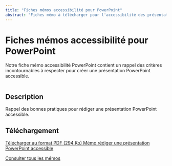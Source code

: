 ```yaml
---
title: "Fiches mémos accessibilité pour PowerPoint"
abstract: "Fiches mémo à télécharger pour l'accessibilité des présentations PowerPoint"
---
```


# Fiches mémos accessibilité pour PowerPoint

Notre fiche mémo accessibilité PowerPoint contient un rappel des critères incontournables à respecter pour créer une présentation PowerPoint accessible.

<div class="row">
  <div class="col-6">
    <p class="border-end">
      <img src="../../../articles/images/memos/memo-powerpoint.png" alt="">
    </p>
  </div>
  <div class="col-xl-6">  
    <h2 id="desc-word">Description</h2>
    <p>Rappel des bonnes pratiques pour rédiger une présentation PowerPoint accessible.</p>
    <h2 id="tele-word">Téléchargement</h2>
    <p>      
      <a href="../../../res/memos/pwp/Memo-PowerPoint-Orange.pdf" class="btn btn-secondary">
        Télécharger au format PDF (294 Ko)
        <span class="visually-hidden">Mémo rédiger une présentation PowerPoint accessible</span>
      </a>
    </p>
  </div>
</div>

[Consulter tous les mémos](../../../articles/memo-accessibilite/)
